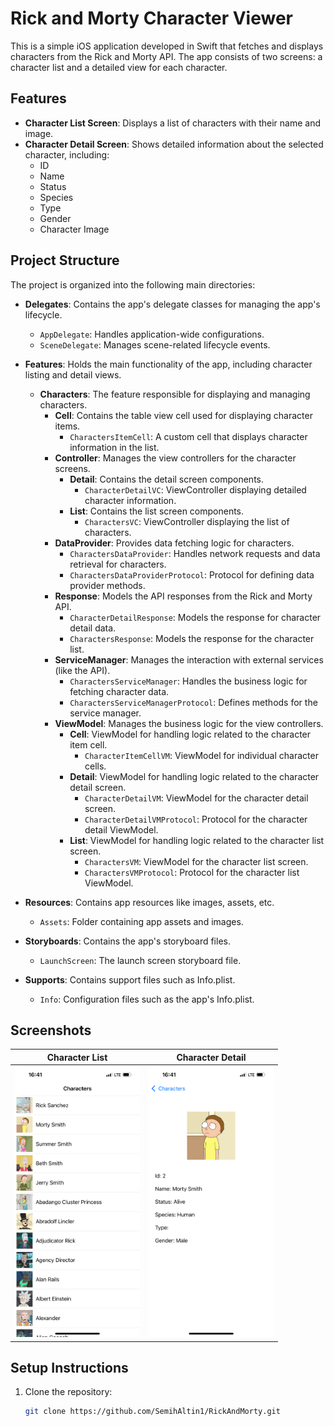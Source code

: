 # Rick and Morty Character Viewer

This is a simple iOS application developed in Swift that fetches and displays characters from the Rick and Morty API. The app consists of two screens: a character list and a detailed view for each character.

## Features

- **Character List Screen**: Displays a list of characters with their name and image.
- **Character Detail Screen**: Shows detailed information about the selected character, including:
  - ID
  - Name
  - Status
  - Species
  - Type
  - Gender
  - Character Image

## Project Structure

The project is organized into the following main directories:

- **Delegates**: Contains the app's delegate classes for managing the app's lifecycle.
  - `AppDelegate`: Handles application-wide configurations.
  - `SceneDelegate`: Manages scene-related lifecycle events.

- **Features**: Holds the main functionality of the app, including character listing and detail views.
  - **Characters**: The feature responsible for displaying and managing characters.
    - **Cell**: Contains the table view cell used for displaying character items.
      - `CharactersItemCell`: A custom cell that displays character information in the list.
    - **Controller**: Manages the view controllers for the character screens.
      - **Detail**: Contains the detail screen components.
        - `CharacterDetailVC`: ViewController displaying detailed character information.
      - **List**: Contains the list screen components.
        - `CharactersVC`: ViewController displaying the list of characters.
    - **DataProvider**: Provides data fetching logic for characters.
      - `CharactersDataProvider`: Handles network requests and data retrieval for characters.
      - `CharactersDataProviderProtocol`: Protocol for defining data provider methods.
    - **Response**: Models the API responses from the Rick and Morty API.
      - `CharacterDetailResponse`: Models the response for character detail data.
      - `CharactersResponse`: Models the response for the character list.
    - **ServiceManager**: Manages the interaction with external services (like the API).
      - `CharactersServiceManager`: Handles the business logic for fetching character data.
      - `CharactersServiceManagerProtocol`: Defines methods for the service manager.
    - **ViewModel**: Manages the business logic for the view controllers.
      - **Cell**: ViewModel for handling logic related to the character item cell.
        - `CharacterItemCellVM`: ViewModel for individual character cells.
      - **Detail**: ViewModel for handling logic related to the character detail screen.
        - `CharacterDetailVM`: ViewModel for the character detail screen.
        - `CharacterDetailVMProtocol`: Protocol for the character detail ViewModel.
      - **List**: ViewModel for handling logic related to the character list screen.
        - `CharactersVM`: ViewModel for the character list screen.
        - `CharactersVMProtocol`: Protocol for the character list ViewModel.

- **Resources**: Contains app resources like images, assets, etc.
  - `Assets`: Folder containing app assets and images.

- **Storyboards**: Contains the app's storyboard files.
  - `LaunchScreen`: The launch screen storyboard file.

- **Supports**: Contains support files such as Info.plist.
  - `Info`: Configuration files such as the app's Info.plist.

## Screenshots

| Character List | Character Detail |
|----------------|------------------|
| <img src="https://github.com/SemihAltin1/RickAndMorty/blob/main/images/list.PNG" width="200"> | <img src="https://github.com/SemihAltin1/RickAndMorty/blob/main/images/detail.PNG" width="200"> |

## Setup Instructions

1. Clone the repository:

   ```bash
   git clone https://github.com/SemihAltin1/RickAndMorty.git
